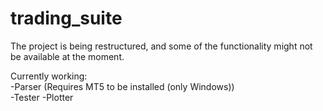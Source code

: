 # trading_suite
The project is being restructured, and some of the functionality might not be available at the moment.

Currently working:  
-Parser (Requires MT5 to be installed (only Windows))  
-Tester
-Plotter
